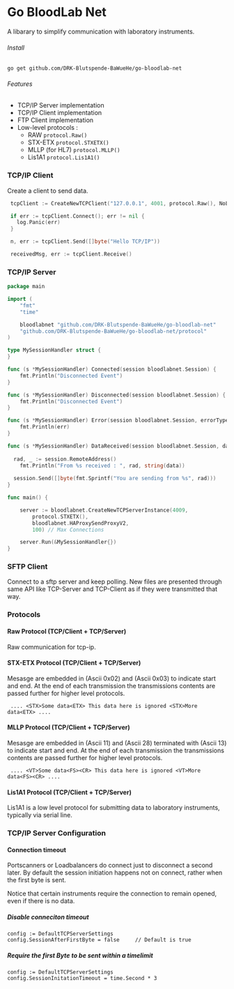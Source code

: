 # Go BloodLab Net

A libarary to simplify communication with laboratory instruments.

###### Install
`go get github.com/DRK-Blutspende-BaWueHe/go-bloodlab-net`

###### Features
  - TCP/IP Server implementation
  - TCP/IP Client implementation
  - FTP Client implementation
  - Low-level protocols : 
      - RAW `protocol.Raw()` 
	  - STX-ETX `protocol.STXETX()`  
	  - MLLP (for HL7) `protocol.MLLP()`
	  - Lis1A1  `protocol.Lis1A1()`

### TCP/IP Client 

Create a client to send data. 

``` go
 tcpClient := CreateNewTCPClient("127.0.0.1", 4001, protocol.Raw(), NoLoadBalancer)

 if err := tcpClient.Connect(); err != nil {  
   log.Panic(err)
 }

 n, err := tcpClient.Send([]byte("Hello TCP/IP"))

 receivedMsg, err := tcpClient.Receive()
```
### TCP/IP Server

``` go
package main

import (
	"fmt"
	"time"

	bloodlabnet "github.com/DRK-Blutspende-BaWueHe/go-bloodlab-net"
	"github.com/DRK-Blutspende-BaWueHe/go-bloodlab-net/protocol"
)

type MySessionHandler struct {
}

func (s *MySessionHandler) Connected(session bloodlabnet.Session) {
	fmt.Println("Disconnected Event")
}

func (s *MySessionHandler) Disconnected(session bloodlabnet.Session) {
	fmt.Println("Disconnected Event")
}

func (s *MySessionHandler) Error(session bloodlabnet.Session, errorType bloodlabnet.ErrorType, err error) {
	fmt.Println(err)
}

func (s *MySessionHandler) DataReceived(session bloodlabnet.Session, data []byte, receiveTimestamp time.Time) {
	
  rad, _ := session.RemoteAddress()
	fmt.Println("From %s received : ", rad, string(data))
	
  session.Send([]byte(fmt.Sprintf("You are sending from %s", rad)))
}

func main() {

	server := bloodlabnet.CreateNewTCPServerInstance(4009,
		protocol.STXETX(),
		bloodlabnet.HAProxySendProxyV2,
		100) // Max Connections

	server.Run(&MySessionHandler{})
}
```

### SFTP Client
Connect to a sftp server and keep polling. New files are presented through same API like TCP-Server and TCP-Client as if they were transmitted that way.

### Protocols

#### Raw Protocol (TCP/Client + TCP/Server)
Raw communication for tcp-ip. 

#### STX-ETX Protocol (TCP/Client + TCP/Server)
Mesasge are embedded in <STX> (Ascii 0x02) and <ETX> (Ascii 0x03) to indicate start and end. At the end of each transmission the transmissions contents are passed further for higher level protocols.

```Transmission example
 .... <STX>Some data<ETX> This data here is ignored <STX>More data<ETX> ....
```

#### MLLP Protocol (TCP/Client + TCP/Server)
Mesasge are embedded in <VT> (Ascii 11) and <FS> (Ascii 28) terminated with <CR> (Ascii 13) to indicate start and end. At the end of each transmission the transmissions contents are passed further for higher level protocols.

```Transmission example
 .... <VT>Some data<FS><CR> This data here is ignored <VT>More data<FS><CR> ....
```

#### Lis1A1 Protocol (TCP/Client + TCP/Server)
Lis1A1 is a low level protocol for submitting data to laboratory instruments, typically via serial line.


### TCP/IP Server Configuration

#### Connection timeout
Portscanners or Loadbalancers do connect just to disconnect a second later. By default the session initiation
happens not on connect, rather when the first byte is sent. 

Notice that certain instruments require the connection to remain opened, even if there is no data. 

##### Disable conneciton timeout
``` golang
config := DefaultTCPServerSettings
config.SessionAfterFirstByte = false	 // Default is true
```

##### Require the first Byte to be sent within a timelimit
``` golang
config := DefaultTCPServerSettings
config.SessionInitationTimeout = time.Second * 3
```